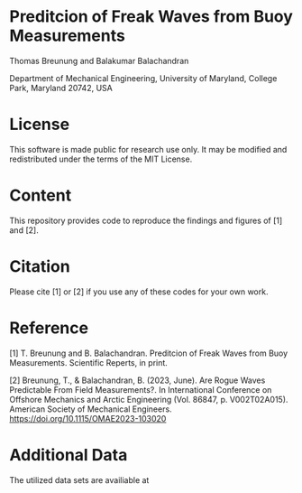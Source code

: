 # Preditcion of Freak Waves from Buoy Measurements
Thomas Breunung and Balakumar Balachandran

Department of Mechanical Engineering, University of Maryland, College Park, Maryland 20742, USA
# License
This software is made public for research use only. It may be modified and redistributed under the terms of the MIT License.

# Content
This repository provides code to reproduce the findings and figures of [1] and [2].
 
# Citation
Please cite [1] or [2] if you use any of these codes for your own work. 

# Reference
[1] T. Breunung and B. Balachandran. Preditcion of Freak Waves from Buoy Measurements. Scientific Reperts, in print.

[2] Breunung, T., & Balachandran, B. (2023, June). Are Rogue Waves Predictable From Field Measurements?. In International Conference on Offshore Mechanics and Arctic Engineering (Vol. 86847, p. V002T02A015). American Society of Mechanical Engineers. https://doi.org/10.1115/OMAE2023-103020

# Additional Data

The utilized data sets are availiable at  


